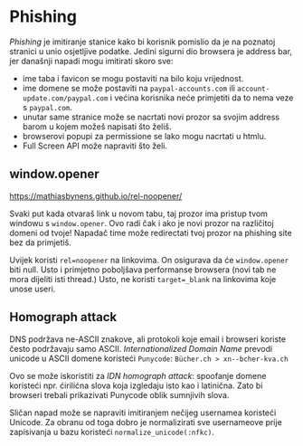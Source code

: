 # Phishing

*Phishing* je imitiranje stanice kako bi korisnik pomislio da je na poznatoj stranici u unio osjetljive podatke. Jedini sigurni dio browsera je address bar, jer današnji napadi mogu imitirati skoro sve:
* ime taba i favicon se mogu postaviti na bilo koju vrijednost.
* ime domene se može postaviti na `paypal-accounts.com` ili `account-update.com/paypal.com` i većina korisnika neće primjetiti da to nema veze s `paypal.com`.
* unutar same stranice može se nacrtati novi prozor sa svojim address barom u kojem možeš napisati što želiš.
* browserovi popupi za permissione se lako mogu nacrtati u htmlu.
* Full Screen API može napraviti što želi.

## window.opener

https://mathiasbynens.github.io/rel-noopener/

Svaki put kada otvaraš link u novom tabu, taj prozor ima pristup tvom windowu s `window.opener`. Ovo radi čak i ako je novi prozor na različitoj domeni od tvoje! Napadač time može redirectati tvoj prozor na phishing site bez da primjetiš.

Uvijek koristi `rel=noopener` na linkovima. On osigurava da će `window.opener` biti null. Usto i primjetno poboljšava performanse browsera (novi tab ne mora dijeliti isti thread.) Usto, ne koristi `target=_blank` na linkovima koje unose useri.

## Homograph attack

DNS podržava ne-ASCII znakove, ali protokoli koje email i browseri koriste često podržavaju samo ASCII. *Internationalized Domain Name* prevodi unicode u ASCII domene koristeći `Punycode`: `Bücher.ch > xn--bcher-kva.ch`

Ovo se može iskoristiti za *IDN homograph attack*: spoofanje domene koristeći npr. ćirilićna slova koja izgledaju isto kao i latinična. Zato bi browseri trebali prikazivati Punycode oblik sumnjivih slova.

Sličan napad može se napraviti imitiranjem nečijeg usernamea koristeći Unicode. Za obranu od toga dobro je normalizirati sve usernameove prije zapisivanja u bazu koristeći `normalize_unicode(:nfkc)`.
